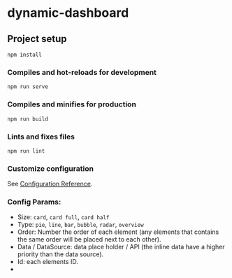 # dynamic-dashboard

## Project setup
```
npm install
```

### Compiles and hot-reloads for development
```
npm run serve
```

### Compiles and minifies for production
```
npm run build
```

### Lints and fixes files
```
npm run lint
```

### Customize configuration
See [Configuration Reference](https://cli.vuejs.org/config/).


### Config Params:
- Size: `card`, `card full`, `card half`
- Type: `pie`, `line`, `bar`, `bubble`, `radar`, `overview`
- Order: Number the order of each element (any elements that contains the same order will be placed next to each other).
- Data / DataSource: data place holder / API (the inline data have a higher priority than the data source).
- Id: each elements ID.
- 
